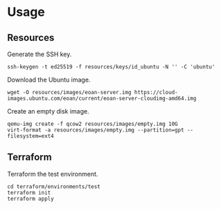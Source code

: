 # Usage

## Resources

Generate the SSH key.

    ssh-keygen -t ed25519 -f resources/keys/id_ubuntu -N '' -C 'ubuntu'

Download the Ubuntu image.

    wget -O resources/images/eoan-server.img https://cloud-images.ubuntu.com/eoan/current/eoan-server-cloudimg-amd64.img

Create an empty disk image.

    qemu-img create -f qcow2 resources/images/empty.img 10G
    virt-format -a resources/images/empty.img --partition=gpt --filesystem=ext4

## Terraform

Terraform the test environment.

    cd terraform/environments/test
    terraform init
    terraform apply
